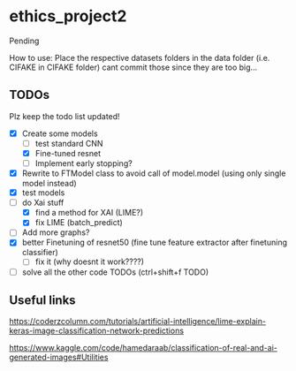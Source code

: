 # ethics_project2
Pending

How to use:
Place the respective datasets folders in the data folder
(i.e. CIFAKE in CIFAKE folder)
cant commit those since they are too big...

## TODOs
Plz keep the todo list updated!
- [x] Create some models
    - [ ] test standard CNN
    - [x] Fine-tuned resnet
    - [ ] Implement early stopping?
- [x] Rewrite to FTModel class to avoid call of model.model (using only single model instead)
- [x] test models
- [ ] do Xai stuff
    - [x] find a method for XAI (LIME?)
    - [x] fix LIME (batch_predict)
- [ ] Add more graphs?
- [x] better Finetuning of resnet50 (fine tune feature extractor after finetuning classifier)
    - [ ] fix it (why doesnt it work????)
- [ ] solve all the other code TODOs (ctrl+shift+f TODO)

## Useful links
https://coderzcolumn.com/tutorials/artificial-intelligence/lime-explain-keras-image-classification-network-predictions

https://www.kaggle.com/code/hamedaraab/classification-of-real-and-ai-generated-images#Utilities